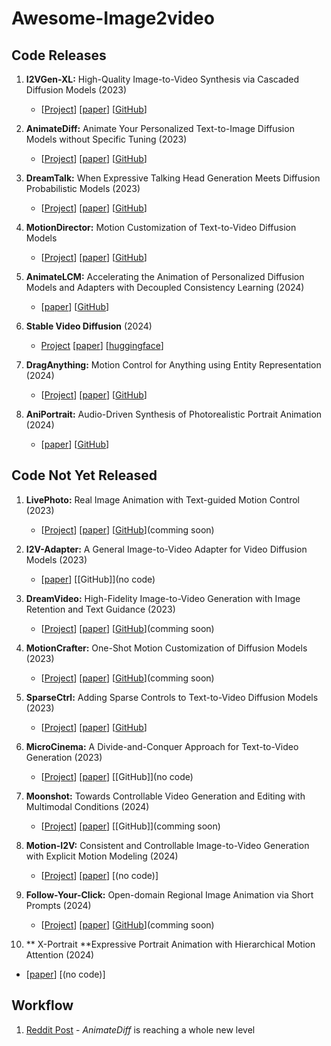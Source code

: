 # Awesome-Image2video

## Code Releases

1. **I2VGen-XL:** High-Quality Image-to-Video Synthesis via Cascaded Diffusion Models (2023)
   - [[Project](https://i2vgen-xl.github.io/)]
     [[paper](https://arxiv.org/abs/2311.04145)]
     [[GitHub](https://github.com/ali-vilab/VGen)]

2. **AnimateDiff:** Animate Your Personalized Text-to-Image Diffusion Models without Specific Tuning (2023)
   - [[Project](https://animatediff.github.io/)]
     [[paper](https://arxiv.org/abs/2307.04725)]
     [[GitHub](https://github.com/guoyww/AnimateDiff)]

3. **DreamTalk:** When Expressive Talking Head Generation Meets Diffusion Probabilistic Models (2023)
   - [[Project](https://dreamtalk-project.github.io/)]
     [[paper](https://arxiv.org/abs/2312.09767)]
     [[GitHub](https://github.com/ali-vilab/dreamtalk)]

4. **MotionDirector:** Motion Customization of Text-to-Video Diffusion Models
   - [[Project](https://showlab.github.io/MotionDirector/)]
     [[paper](https://arxiv.org/abs/2310.08465)]
     [[GitHub](https://github.com/showlab/MotionDirector)]
     
5. **AnimateLCM:** Accelerating the Animation of Personalized Diffusion Models and Adapters with Decoupled Consistency Learning (2024)
   - [[paper](https://arxiv.org/abs/2402.00769)]
     [[GitHub](https://github.com/G-U-N/AnimateLCM)]

6. **Stable Video Diffusion** (2024)
   - [Project](https://stability.ai/news/stable-video-diffusion-open-ai-video-model)
     [[paper](https://stability.ai/research/stable-video-diffusion-scaling-latent-video-diffusion-models-to-large-datasets)]
     [[huggingface](https://huggingface.co/stabilityai/stable-video-diffusion-img2vid-xt)]

7. **DragAnything:** Motion Control for Anything using Entity Representation (2024)
   - [[Project](https://weijiawu.github.io/draganything_page/)]
      [[paper](https://arxiv.org/abs/2403.07420)]
      [[GitHub](https://github.com/showlab/DragAnything)]

8. **AniPortrait:** Audio-Driven Synthesis of Photorealistic Portrait Animation (2024)
   -  [[paper](https://arxiv.org/abs/2403.17694)]
      [[GitHub](https://github.com/Zejun-Yang/AniPortrait)]

## Code Not Yet Released

1. **LivePhoto:** Real Image Animation with Text-guided Motion Control (2023)
   - [[Project](https://xavierchen34.github.io/LivePhoto-Page/)]
      [[paper](https://arxiv.org/abs/2312.02928)]
      [[GitHub](https://github.com/XavierCHEN34/LivePhoto)](comming soon)
     
2. **I2V-Adapter:** A General Image-to-Video Adapter for Video Diffusion Models (2023)
   - [[paper](https://arxiv.org/abs/2312.16693)]
     [[GitHub]](no code)
     
3. **DreamVideo:** High-Fidelity Image-to-Video Generation with Image Retention and Text Guidance (2023)
   - [[Project](https://anonymous0769.github.io/DreamVideo/)]
      [[paper](https://arxiv.org/abs/2312.03018)]
      [[GitHub](https://github.com/anonymous0769/DreamVideo)](comming soon)
     
4. **MotionCrafter:** One-Shot Motion Customization of Diffusion Models (2023)
   - [[Project](https://zyxelsa.github.io/homepage-motioncrafter/)]
      [[paper](https://arxiv.org/abs/2312.05288)]
      [[GitHub](https://github.com/zyxElsa/MotionCrafter)](comming soon)
5. **SparseCtrl:** Adding Sparse Controls to Text-to-Video Diffusion Models (2023)
   - [[Project](https://guoyww.github.io/projects/SparseCtrl/)]
      [[paper](https://arxiv.org/abs/2311.16933)]
      [[GitHub](https://github.com/guoyww/AnimateDiff#202312-animatediff-v3-and-sparsectrl)]
     
6. **MicroCinema:** A Divide-and-Conquer Approach for Text-to-Video Generation (2023)
   - [[Project](https://wangyanhui666.github.io/MicroCinema.github.io/)]
      [[paper](https://arxiv.org/abs/2311.18829)]
      [[GitHub]](no code)
     
7. **Moonshot:** Towards Controllable Video Generation and Editing with Multimodal Conditions (2024)
   - [[Project](https://showlab.github.io/Moonshot/)]
      [[paper](https://arxiv.org/abs/2401.01827)]
      [[GitHub]](comming soon)
     
8. **Motion-I2V:** Consistent and Controllable Image-to-Video Generation with Explicit Motion Modeling (2024)
   -  [[Project](https://xiaoyushi97.github.io/Motion-I2V/)]
      [[paper](https://arxiv.org/abs/2401.15977)]
      [(no code)]
     
9. **Follow-Your-Click:** Open-domain Regional Image Animation via Short Prompts (2024)
   -  [[Project](https://follow-your-click.github.io/)]
      [[paper](https://arxiv.org/abs/2403.08268)]
      [[GitHub](https://github.com/mayuelala/FollowYourClick)](comming soon)

10. ** X-Portrait **Expressive Portrait Animation with Hierarchical Motion Attention (2024)
   -  [[paper](https://arxiv.org/abs/2403.15931)]
      [(no code)]
## Workflow

1. [Reddit Post](https://www.reddit.com/r/StableDiffusion/comments/1bpl6gx/animatediff_is_reaching_a_whole_new_level_of/) - *AnimateDiff* is reaching a whole new level
